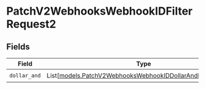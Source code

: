 # PatchV2WebhooksWebhookIDFilterRequest2


## Fields

| Field                                                                                                                    | Type                                                                                                                     | Required                                                                                                                 | Description                                                                                                              |
| ------------------------------------------------------------------------------------------------------------------------ | ------------------------------------------------------------------------------------------------------------------------ | ------------------------------------------------------------------------------------------------------------------------ | ------------------------------------------------------------------------------------------------------------------------ |
| `dollar_and`                                                                                                             | List[[models.PatchV2WebhooksWebhookIDDollarAndRequestUnion](../models/patchv2webhookswebhookiddollarandrequestunion.md)] | :heavy_check_mark:                                                                                                       | N/A                                                                                                                      |
